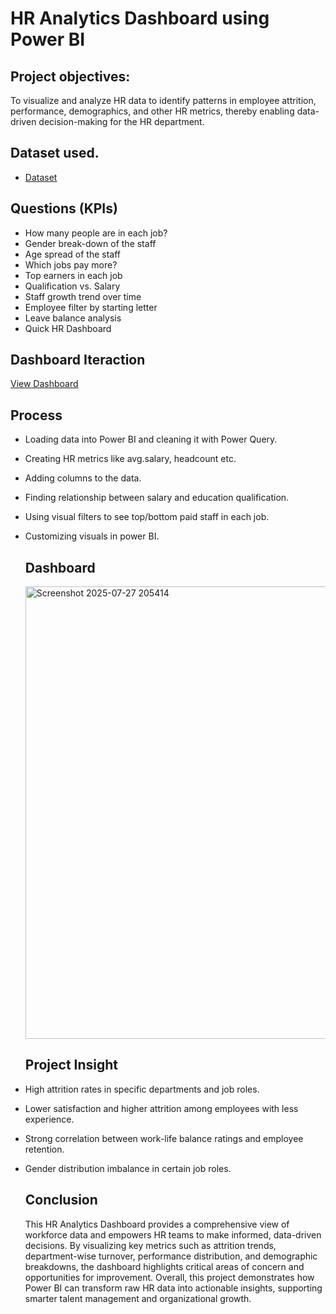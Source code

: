 # HR Analytics Dashboard using Power BI
## Project objectives:
To visualize and analyze HR data to identify patterns in employee attrition, performance, demographics, and other HR metrics, thereby enabling data-driven decision-making for the HR department.
## Dataset used.
- <a href="https://github.com/Bharati-M/HR-Dashboard/blob/main/hr-data.xlsx">Dataset</a>
## Questions (KPIs)
- How many people are in each job?
- Gender break-down of the staff
- Age spread of the staff
- Which jobs pay more?
- Top earners in each job
- Qualification vs. Salary
- Staff growth trend over time
- Employee filter by starting letter
- Leave balance analysis
- Quick HR Dashboard

## Dashboard Iteraction
<a href="https://github.com/Bharati-M/HR-Dashboard/blob/main/HR%20Dashboard.pbix">View Dashboard</a>

## Process
- Loading data into Power BI and cleaning it with Power Query.
- Creating HR metrics like avg.salary, headcount etc.
- Adding columns to the data.
- Finding relationship between salary and education qualification.
- Using visual filters to see top/bottom paid staff in each job.
- Customizing visuals in power BI.

  ## Dashboard
  <img width="1169" height="724" alt="Screenshot 2025-07-27 205414" src="https://github.com/user-attachments/assets/9c6f27ea-aa00-41bb-a5ac-eacf44061dae" />

  ## Project Insight
 - High attrition rates in specific departments and job roles.
 - Lower satisfaction and higher attrition among employees with less experience.
 - Strong correlation between work-life balance ratings and employee retention.
 - Gender distribution imbalance in certain job roles.

   ## Conclusion
   This HR Analytics Dashboard provides a comprehensive view of workforce data and empowers HR teams to make informed, data-driven decisions. By visualizing key      metrics such as attrition trends, department-wise turnover, performance distribution, and demographic breakdowns, the dashboard highlights critical areas of       concern and opportunities for improvement.
   Overall, this project demonstrates how Power BI can transform raw HR data into actionable insights, supporting smarter talent management and organizational        growth.





  
  
  
